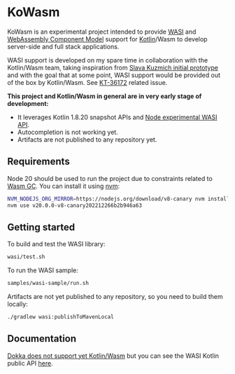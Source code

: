 # KoWasm

KoWasm is an experimental project intended to provide [WASI](https://wasi.dev/) and [WebAssembly Component Model](https://github.com/WebAssembly/component-model) support for [Kotlin](https://kotlinlang.org/)/Wasm to develop server-side and full stack applications.

WASI support is developed on my spare time in collaboration with the Kotlin/Wasm team, taking inspiration from [Slava Kuzmich initial prototype](https://github.com/skuzmich/kotlin-wasi-bindings-experiments) and with the goal that at some point, WASI support would be provided out of the box by Kotlin/Wasm. See [KT-36172](https://youtrack.jetbrains.com/issue/KT-36172) related issue.

**This project and Kotlin/Wasm in general are in very early stage of development:**
 - It leverages Kotlin 1.8.20 snapshot APIs and [Node experimental WASI API](https://nodejs.org/api/wasi.html).
 - Autocompletion is not working yet.
 - Artifacts are not published to any repository yet.

## Requirements

Node 20 should be used to run the project due to constraints related to [Wasm GC](https://github.com/WebAssembly/gc). You can install it using [nvm](https://github.com/nvm-sh/nvm):

```bash
NVM_NODEJS_ORG_MIRROR=https://nodejs.org/download/v8-canary nvm install v20.0.0-v8-canary202212266b2b946a63
nvm use v20.0.0-v8-canary202212266b2b946a63
```

## Getting started

To build and test the WASI library:

```bash
wasi/test.sh 
```

To run the WASI sample:
```bash
samples/wasi-sample/run.sh
```

Artifacts are not yet published to any repository, so you need to build them locally:
```bash
./gradlew wasi:publishToMavenLocal
```

## Documentation

[Dokka does not support yet Kotlin/Wasm](https://github.com/Kotlin/dokka/issues/2814) but you can see the WASI Kotlin public API [here](https://github.com/sdeleuze/kowasm/blob/main/wasi/src/wasmMain/kotlin/org/kowasm/wasi/).
